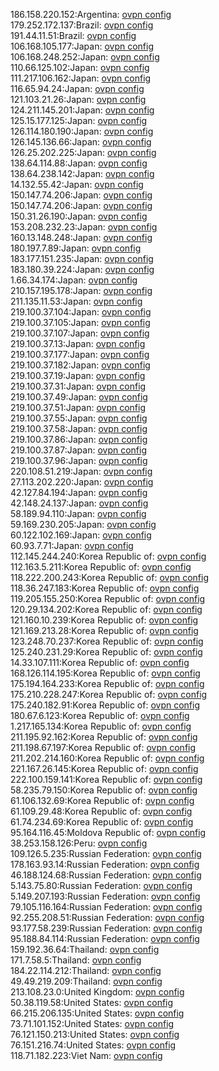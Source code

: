 186.158.220.152:Argentina: [ovpn config](vpn/186_158_220_152.ovpn)  
179.252.172.137:Brazil: [ovpn config](vpn/179_252_172_137.ovpn)  
191.44.11.51:Brazil: [ovpn config](vpn/191_44_11_51.ovpn)  
106.168.105.177:Japan: [ovpn config](vpn/106_168_105_177.ovpn)  
106.168.248.252:Japan: [ovpn config](vpn/106_168_248_252.ovpn)  
110.66.125.102:Japan: [ovpn config](vpn/110_66_125_102.ovpn)  
111.217.106.162:Japan: [ovpn config](vpn/111_217_106_162.ovpn)  
116.65.94.24:Japan: [ovpn config](vpn/116_65_94_24.ovpn)  
121.103.21.26:Japan: [ovpn config](vpn/121_103_21_26.ovpn)  
124.211.145.201:Japan: [ovpn config](vpn/124_211_145_201.ovpn)  
125.15.177.125:Japan: [ovpn config](vpn/125_15_177_125.ovpn)  
126.114.180.190:Japan: [ovpn config](vpn/126_114_180_190.ovpn)  
126.145.136.66:Japan: [ovpn config](vpn/126_145_136_66.ovpn)  
126.25.202.225:Japan: [ovpn config](vpn/126_25_202_225.ovpn)  
138.64.114.88:Japan: [ovpn config](vpn/138_64_114_88.ovpn)  
138.64.238.142:Japan: [ovpn config](vpn/138_64_238_142.ovpn)  
14.132.55.42:Japan: [ovpn config](vpn/14_132_55_42.ovpn)  
150.147.74.206:Japan: [ovpn config](vpn/150_147_74_206.ovpn)  
150.147.74.206:Japan: [ovpn config](vpn/150_147_74_206.ovpn)  
150.31.26.190:Japan: [ovpn config](vpn/150_31_26_190.ovpn)  
153.208.232.23:Japan: [ovpn config](vpn/153_208_232_23.ovpn)  
160.13.148.248:Japan: [ovpn config](vpn/160_13_148_248.ovpn)  
180.197.7.89:Japan: [ovpn config](vpn/180_197_7_89.ovpn)  
183.177.151.235:Japan: [ovpn config](vpn/183_177_151_235.ovpn)  
183.180.39.224:Japan: [ovpn config](vpn/183_180_39_224.ovpn)  
1.66.34.174:Japan: [ovpn config](vpn/1_66_34_174.ovpn)  
210.157.195.178:Japan: [ovpn config](vpn/210_157_195_178.ovpn)  
211.135.11.53:Japan: [ovpn config](vpn/211_135_11_53.ovpn)  
219.100.37.104:Japan: [ovpn config](vpn/219_100_37_104.ovpn)  
219.100.37.105:Japan: [ovpn config](vpn/219_100_37_105.ovpn)  
219.100.37.107:Japan: [ovpn config](vpn/219_100_37_107.ovpn)  
219.100.37.13:Japan: [ovpn config](vpn/219_100_37_13.ovpn)  
219.100.37.177:Japan: [ovpn config](vpn/219_100_37_177.ovpn)  
219.100.37.182:Japan: [ovpn config](vpn/219_100_37_182.ovpn)  
219.100.37.19:Japan: [ovpn config](vpn/219_100_37_19.ovpn)  
219.100.37.31:Japan: [ovpn config](vpn/219_100_37_31.ovpn)  
219.100.37.49:Japan: [ovpn config](vpn/219_100_37_49.ovpn)  
219.100.37.51:Japan: [ovpn config](vpn/219_100_37_51.ovpn)  
219.100.37.55:Japan: [ovpn config](vpn/219_100_37_55.ovpn)  
219.100.37.58:Japan: [ovpn config](vpn/219_100_37_58.ovpn)  
219.100.37.86:Japan: [ovpn config](vpn/219_100_37_86.ovpn)  
219.100.37.87:Japan: [ovpn config](vpn/219_100_37_87.ovpn)  
219.100.37.96:Japan: [ovpn config](vpn/219_100_37_96.ovpn)  
220.108.51.219:Japan: [ovpn config](vpn/220_108_51_219.ovpn)  
27.113.202.220:Japan: [ovpn config](vpn/27_113_202_220.ovpn)  
42.127.84.194:Japan: [ovpn config](vpn/42_127_84_194.ovpn)  
42.148.24.137:Japan: [ovpn config](vpn/42_148_24_137.ovpn)  
58.189.94.110:Japan: [ovpn config](vpn/58_189_94_110.ovpn)  
59.169.230.205:Japan: [ovpn config](vpn/59_169_230_205.ovpn)  
60.122.102.169:Japan: [ovpn config](vpn/60_122_102_169.ovpn)  
60.93.7.71:Japan: [ovpn config](vpn/60_93_7_71.ovpn)  
112.145.244.240:Korea Republic of: [ovpn config](vpn/112_145_244_240.ovpn)  
112.163.5.211:Korea Republic of: [ovpn config](vpn/112_163_5_211.ovpn)  
118.222.200.243:Korea Republic of: [ovpn config](vpn/118_222_200_243.ovpn)  
118.36.247.183:Korea Republic of: [ovpn config](vpn/118_36_247_183.ovpn)  
119.205.155.250:Korea Republic of: [ovpn config](vpn/119_205_155_250.ovpn)  
120.29.134.202:Korea Republic of: [ovpn config](vpn/120_29_134_202.ovpn)  
121.160.10.239:Korea Republic of: [ovpn config](vpn/121_160_10_239.ovpn)  
121.169.213.28:Korea Republic of: [ovpn config](vpn/121_169_213_28.ovpn)  
123.248.70.237:Korea Republic of: [ovpn config](vpn/123_248_70_237.ovpn)  
125.240.231.29:Korea Republic of: [ovpn config](vpn/125_240_231_29.ovpn)  
14.33.107.111:Korea Republic of: [ovpn config](vpn/14_33_107_111.ovpn)  
168.126.114.195:Korea Republic of: [ovpn config](vpn/168_126_114_195.ovpn)  
175.194.164.233:Korea Republic of: [ovpn config](vpn/175_194_164_233.ovpn)  
175.210.228.247:Korea Republic of: [ovpn config](vpn/175_210_228_247.ovpn)  
175.240.182.91:Korea Republic of: [ovpn config](vpn/175_240_182_91.ovpn)  
180.67.6.123:Korea Republic of: [ovpn config](vpn/180_67_6_123.ovpn)  
1.217.165.134:Korea Republic of: [ovpn config](vpn/1_217_165_134.ovpn)  
211.195.92.162:Korea Republic of: [ovpn config](vpn/211_195_92_162.ovpn)  
211.198.67.197:Korea Republic of: [ovpn config](vpn/211_198_67_197.ovpn)  
211.202.214.160:Korea Republic of: [ovpn config](vpn/211_202_214_160.ovpn)  
221.167.26.145:Korea Republic of: [ovpn config](vpn/221_167_26_145.ovpn)  
222.100.159.141:Korea Republic of: [ovpn config](vpn/222_100_159_141.ovpn)  
58.235.79.150:Korea Republic of: [ovpn config](vpn/58_235_79_150.ovpn)  
61.106.132.69:Korea Republic of: [ovpn config](vpn/61_106_132_69.ovpn)  
61.109.29.48:Korea Republic of: [ovpn config](vpn/61_109_29_48.ovpn)  
61.74.234.69:Korea Republic of: [ovpn config](vpn/61_74_234_69.ovpn)  
95.164.116.45:Moldova Republic of: [ovpn config](vpn/95_164_116_45.ovpn)  
38.253.158.126:Peru: [ovpn config](vpn/38_253_158_126.ovpn)  
109.126.5.235:Russian Federation: [ovpn config](vpn/109_126_5_235.ovpn)  
178.163.93.14:Russian Federation: [ovpn config](vpn/178_163_93_14.ovpn)  
46.188.124.68:Russian Federation: [ovpn config](vpn/46_188_124_68.ovpn)  
5.143.75.80:Russian Federation: [ovpn config](vpn/5_143_75_80.ovpn)  
5.149.207.193:Russian Federation: [ovpn config](vpn/5_149_207_193.ovpn)  
79.105.116.164:Russian Federation: [ovpn config](vpn/79_105_116_164.ovpn)  
92.255.208.51:Russian Federation: [ovpn config](vpn/92_255_208_51.ovpn)  
93.177.58.239:Russian Federation: [ovpn config](vpn/93_177_58_239.ovpn)  
95.188.84.114:Russian Federation: [ovpn config](vpn/95_188_84_114.ovpn)  
159.192.36.64:Thailand: [ovpn config](vpn/159_192_36_64.ovpn)  
171.7.58.5:Thailand: [ovpn config](vpn/171_7_58_5.ovpn)  
184.22.114.212:Thailand: [ovpn config](vpn/184_22_114_212.ovpn)  
49.49.219.209:Thailand: [ovpn config](vpn/49_49_219_209.ovpn)  
213.108.23.0:United Kingdom: [ovpn config](vpn/213_108_23_0.ovpn)  
50.38.119.58:United States: [ovpn config](vpn/50_38_119_58.ovpn)  
66.215.206.135:United States: [ovpn config](vpn/66_215_206_135.ovpn)  
73.71.101.152:United States: [ovpn config](vpn/73_71_101_152.ovpn)  
76.121.150.213:United States: [ovpn config](vpn/76_121_150_213.ovpn)  
76.151.216.74:United States: [ovpn config](vpn/76_151_216_74.ovpn)  
118.71.182.223:Viet Nam: [ovpn config](vpn/118_71_182_223.ovpn)  
